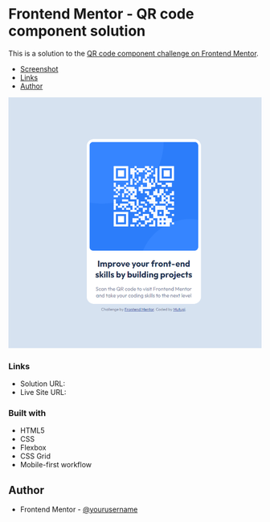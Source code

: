 # Frontend Mentor - QR code component solution

This is a solution to the [QR code component challenge on Frontend Mentor](https://www.frontendmentor.io/challenges/qr-code-component-iux_sIO_H).

- [Screenshot](#screenshot)
- [Links](#links)
- [Author](#author)

![](./screenshot.png)

### Links

- Solution URL: [](https://www.frontendmentor.io/solutions/html-5-css-X8WCb99y49)
- Live Site URL: [](https://main-qr-code-component.netlify.app/)

### Built with

- HTML5
- CSS
- Flexbox
- CSS Grid
- Mobile-first workflow

## Author

- Frontend Mentor - [@yourusername](https://www.frontendmentor.io/profile/mutugi-c)
